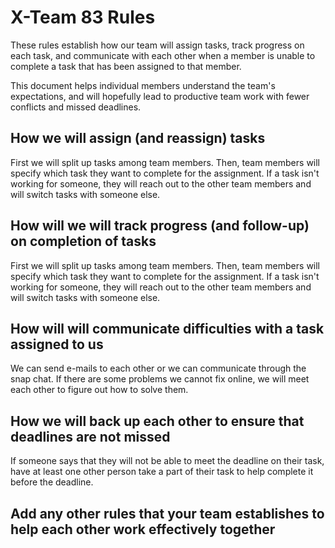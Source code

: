 # X-Team 83 Rules

These rules establish how our team will assign tasks,
track progress on each task, and communicate with each other 
when a member is unable to complete a task that has been assigned to that member.

This document helps individual members understand the team's expectations,
and will hopefully lead to productive team work with fewer conflicts
and missed deadlines.

## How we will assign (and reassign) tasks
First we will split up tasks among team members. Then, team members will specify which task they want to complete for the assignment. If a task isn't working for someone, they will reach out to the other team members and will switch tasks with someone else. 


## How will we will track progress (and follow-up) on completion of tasks
First we will split up tasks among team members. Then, team members will specify which task they want to complete for the assignment. If a task isn't working for someone, they will reach out to the other team members and will switch tasks with someone else.


## How will will communicate difficulties with a task assigned to us
We can send e-mails to each other or we can communicate through the snap chat. If there are some problems we cannot fix online, we will meet each other to figure out how to solve them.


## How we will back up each other to ensure that deadlines are not missed
If someone says that they will not be able to meet the deadline on their task, have at least one other person take a part of their task to help complete it before the deadline.


## Add any other rules that your team establishes to help each other work effectively together



